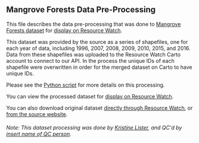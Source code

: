## Mangrove Forests Data Pre-Processing
This file describes the data pre-processing that was done to [Mangrove Forests dataset](https://data.unep-wcmc.org/datasets/45) for [display on Resource Watch](https://resourcewatch.org/data/explore/386314c4-ab42-47a7-b2cd-596b788e114d).

This dataset was provided by the source as a series of shapefiles, one for each year of data, including 1996, 2007, 2008, 2009, 2010, 2015, and 2016. Data from these shapefiles was uploaded to the Resource Watch Carto account to connect to our API. In the process the unique IDs of each shapefile were overwritten in order for the merged dataset on Carto to have unique IDs.

Please see the [Python script](https://github.com/resource-watch/data-pre-processing/blob/master/for_005a_mangrove_forests/for_005a_mangrove_forests.py) for more details on this processing.

You can view the processed dataset for [display on Resource Watch](https://resourcewatch.org/data/explore/386314c4-ab42-47a7-b2cd-596b788e114d).

You can also download original dataset [directly through Resource Watch](http://wri-public-data.s3.amazonaws.com/resourcewatch/for_005a_mangrove_forests.zip), or [from the source website](https://data.unep-wcmc.org/datasets/45).

###### Note: This dataset processing was done by [Kristine Lister](https://www.wri.org/profile/kristine-lister), and QC'd by [insert name of QC person](https://www.wri.org/profile/firstname-lastname).
